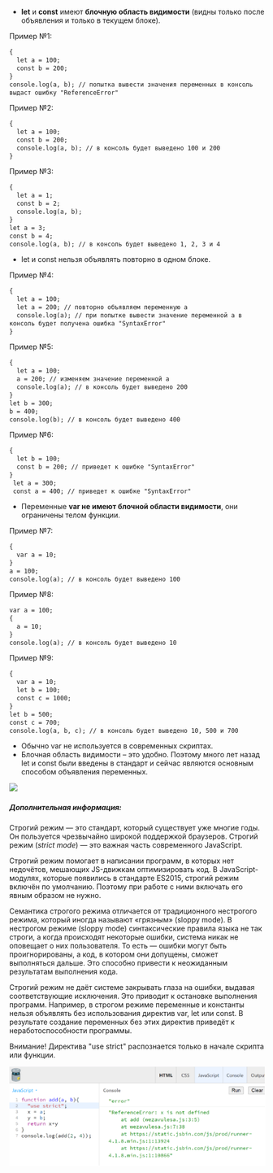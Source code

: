 * **let** и **const** имеют **блочную область видимости** (видны только после объявления и только в текущем блоке).

Пример №1:
```
{
  let a = 100;
  const b = 200;
}
console.log(a, b); // попытка вывести значения переменных в консоль выдаст ошибку "ReferenceError"
```
Пример №2:
```
{
  let a = 100;
  const b = 200;
  console.log(a, b); // в консоль будет выведено 100 и 200
}
 ```
Пример №3:
```
{
  let a = 1;
  const b = 2;
  console.log(a, b); 
}
let a = 3;
const b = 4;
console.log(a, b); // в консоль будет выведено 1, 2, 3 и 4
```

* let и const нельзя объявлять повторно в одном блоке.

Пример №4:
```
{
  let a = 100;
  let a = 200; // повторно объявляем переменную a 
  console.log(a); // при попытке вывести значение переменной a в консоль будет получена ошибка "SyntaxError"
}
``` 
Пример №5:
```
{
  let a = 100;
  a = 200; // изменяем значение переменной a
  console.log(a); // в консоль будет выведено 200 
}
let b = 300;
b = 400;
console.log(b); // в консоль будет выведено 400 
 ```
Пример №6:
```
{
  let b = 100;
  const b = 200; // приведет к ошибке "SyntaxError"
}
 let a = 300;
 const a = 400; // приведет к ошибке "SyntaxError"
```
* Переменные **var не имеют блочной области видимости**, они ограничены телом функции.

Пример №7:
```
{
  var a = 10;
}
a = 100;
console.log(a); // в консоль будет выведено 100
 ```
Пример №8:
```
var a = 100;
{
  a = 10;
}
console.log(a); // в консоль будет выведено 10
 ```
Пример №9:
```
{
  var a = 10;
  let b = 100;
  const c = 1000;  
}
let b = 500;
const c = 700;
console.log(a, b, c); // в консоль будет выведено 10, 500 и 700
```
* Обычно var не используется в современных скриптах.
* Блочная область видимости – это удобно. Поэтому много лет назад let и const были введены в стандарт и сейчас являются основным способом объявления переменных.

![](https://course-js-syntax.s3-us-west-1.amazonaws.com/no-var.PNG)

##### Дополнительная информация:

Строгий режим — это стандарт, который существует уже многие годы. Он пользуется чрезвычайно широкой поддержкой браузеров.
Строгий режим (*strict mode*) — это важная часть современного JavaScript. 

Строгий режим помогает в написании программ, в которых нет недочётов, мешающих JS-движкам оптимизировать код. 
В JavaScript-модулях, которые появились в стандарте ES2015, строгий режим включён по умолчанию. Поэтому при работе с ними включать его явным образом не нужно.

Семантика строгого режима отличается от традиционного нестрогого режима, который иногда называют «грязным» (sloppy mode). В  нестрогом режиме (sloppy mode) синтаксические правила языка не так строги, а когда происходят некоторые ошибки, система никак не оповещает о них пользователя. То есть — ошибки могут быть проигнорированы, а код, в котором они допущены, сможет выполняться дальше. Это способно привести к неожиданным результатам выполнения кода.

Строгий режим не даёт системе закрывать глаза на ошибки, выдавая соответствующие исключения. Это приводит к остановке выполнения программ. Например, в строгом режиме  переменные и константы нельзя объявлять без использования директив var, let или const. В результате создание переменных без этих директив приведёт к неработоспособности программы. 

Внимание! Директива "use strict" распознается только в начале скрипта или функции.

![](https://github.com/bogutski/jsp/blob/master/section-1/use_strict.png?raw=true)

